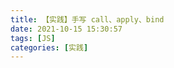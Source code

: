 ```yaml
---
title: 【实践】手写 call、apply、bind
date: 2021-10-15 15:30:57
tags: [JS]
categories: [实践]
---
```


<!-- YCTODO -->